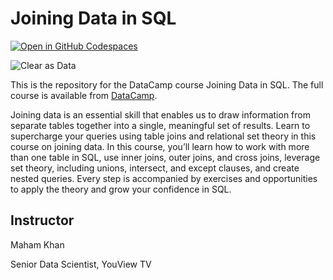 # Joining Data in SQL

[![Open in GitHub Codespaces](https://github.com/codespaces/badge.svg)](https://codespaces.new/datttrian/joining-data-in-sql)

![Clear as Data](http://drive.google.com/uc?export=view&id=1PJVtMhPE_h3g2c9wXm9tf6_pIhvMyDRI)

This is the repository for the DataCamp course Joining Data in SQL. The full course is available from [DataCamp](https://www.datacamp.com/courses/joining-data-in-sql).

Joining data is an essential skill that enables us to draw information from separate tables together into a single, meaningful set of results. Learn to supercharge your queries using table joins and relational set theory in this course on joining data. In this course, you’ll learn how to work with more than one table in SQL, use inner joins, outer joins, and cross joins, leverage set theory, including unions, intersect, and except clauses, and create nested queries. Every step is accompanied by exercises and opportunities to apply the theory and grow your confidence in SQL.

## Instructor

Maham Khan

Senior Data Scientist, YouView TV
